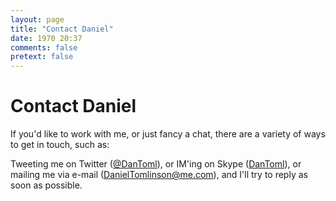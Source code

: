 ```yaml
---
layout: page
title: "Contact Daniel"
date: 1970 20:37
comments: false
pretext: false
---
```


# Contact Daniel

If you'd like to work with me, or just fancy a chat, there are a variety of ways to get in touch, such as:

Tweeting me on Twitter \([@DanToml](http://twitter.com/dantoml)\), or IM'ing on Skype \([DanToml](skype://dantoml)\), or mailing me via e-mail \([DanielTomlinson@me.com](mailto:danieltomlinson@me.com)\), and I'll try to reply as soon as possible.